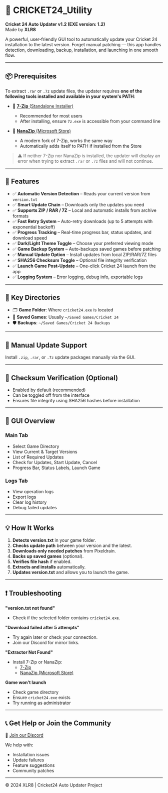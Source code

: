 # 🏏 CRICKET24_Utility

**Cricket 24 Auto Updater v1.2 (EXE version: 1.2)**  
Made by **XLR8**

A powerful, user-friendly GUI tool to automatically update your Cricket 24 installation to the latest version. Forget manual patching — this app handles detection, downloading, backup, installation, and launching in one smooth flow.

---

## 📦 Prerequisites

To extract `.rar` or `.7z` update files, the updater requires **one of the following tools installed and available in your system's PATH**:

- 🔧 [**7-Zip** (Standalone Installer)](https://www.7-zip.org/a/7z2409-x64.exe)  
  - Recommended for most users  
  - After installing, ensure `7z.exe` is accessible from your command line

- 🏬 [**NanaZip** (Microsoft Store)](https://apps.microsoft.com/detail/9n8g7tscl18r?hl=en-US&gl=US)  
  - A modern fork of 7-Zip, works the same way  
  - Automatically adds itself to PATH if installed from the Store

> ⚠️ If neither 7-Zip nor NanaZip is installed, the updater will display an error when trying to extract `.rar` or `.7z` files and will not continue.

---

## 🚀 Features

- ✅ **Automatic Version Detection** – Reads your current version from `version.txt`
- ✅ **Smart Update Chain** – Downloads only the updates you need
- ✅ **Supports ZIP / RAR / 7Z** – Local and automatic installs from archive formats
- ✅ **Fast Retry System** – Auto-retry downloads (up to 5 attempts with exponential backoff)
- ✅ **Progress Tracking** – Real-time progress bar, status updates, and download speed
- ✅ **Dark/Light Theme Toggle** – Choose your preferred viewing mode
- ✅ **Game Backup System** – Auto-backups saved games before patching
- ✅ **Manual Update Option** – Install updates from local ZIP/RAR/7Z files
- ✅ **SHA256 Checksum Toggle** – Optional file integrity verification
- ✅ **Launch Game Post-Update** – One-click Cricket 24 launch from the app
- ✅ **Logging System** – Error logging, debug info, exportable logs

---

## 📁 Key Directories

- 🗂️ **Game Folder**: Where `cricket24.exe` is located
- 💾 **Saved Games**: Usually `~/Saved Games/Cricket 24`
- 🛡️ **Backups**: `~/Saved Games/Cricket 24 Backups`

---

## 🔧 Manual Update Support

Install `.zip`, `.rar`, or `.7z` update packages manually via the GUI.

---

## 🧪 Checksum Verification (Optional)

- Enabled by default (recommended)
- Can be toggled off from the interface
- Ensures file integrity using SHA256 hashes before installation

---

## 🎨 GUI Overview

### Main Tab
- Select Game Directory
- View Current & Target Versions
- List of Required Updates
- Check for Updates, Start Update, Cancel
- Progress Bar, Status Labels, Launch Game

### Logs Tab
- View operation logs
- Export logs
- Clear log history
- Debug failed updates

---

## 💡 How It Works

1. **Detects version.txt** in your game folder.
2. **Checks update path** between your version and the latest.
3. **Downloads only needed patches** from Pixeldrain.
4. **Backs up saved games** (optional).
5. **Verifies file hash** if enabled.
6. **Extracts and installs** automatically.
7. **Updates version.txt** and allows you to launch the game.

---

## ❗ Troubleshooting

**"version.txt not found"**
- Check if the selected folder contains `cricket24.exe`.

**"Download failed after 5 attempts"**
- Try again later or check your connection.
- Join our Discord for mirror links.

**"Extractor Not Found"**
- Install 7-Zip or NanaZip:
  - [7-Zip](https://www.7-zip.org/a/7z2409-x64.exe)
  - [NanaZip (Microsoft Store)](https://apps.microsoft.com/detail/9n8g7tscl18r?hl=en-US&gl=US)

**Game won’t launch**
- Check game directory
- Ensure `cricket24.exe` exists
- Try running as administrator

---

## 📞 Get Help or Join the Community

💬 [Join our Discord](https://discord.gg/fqWvraDg)

We help with:
- Installation issues
- Update failures
- Feature suggestions
- Community patches

---

© 2024 XLR8 | Cricket24 Auto Updater Project  
